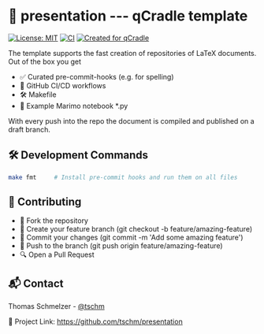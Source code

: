 # 📄 presentation --- qCradle template

[![License: MIT](https://img.shields.io/badge/License-MIT-yellow.svg)](LICENSE)
[![CI](https://github.com/tschm/presentation/actions/workflows/act.yml/badge.svg)](https://github.com/tschm/presentation/actions/workflows/act.yml)
[![Created for qCradle](https://img.shields.io/badge/Created%20for-qCradle-blue?style=flat-square)](https://github.com/cvxgrp/cradle)

The template supports the fast creation of repositories of LaTeX documents.
Out of the box you get

* ✅ Curated pre-commit-hooks (e.g. for spelling)
* 🔄 GitHub CI/CD workflows
* 🛠️ Makefile
* 📝 Example Marimo notebook *.py

With every push into the repo the document is compiled
and published on a draft branch.

## 🛠️ Development Commands

```bash
make fmt     # Install pre-commit hooks and run them on all files
```

## 👥 Contributing

* 🍴 Fork the repository
* 🌿 Create your feature branch (git checkout -b feature/amazing-feature)
* 💾 Commit your changes (git commit -m 'Add some amazing feature')
* 🚢 Push to the branch (git push origin feature/amazing-feature)
* 🔍 Open a Pull Request

## 📬 Contact

Thomas Schmelzer - [@tschm](https://github.com/tschm)

🔗 Project Link: <https://github.com/tschm/presentation>

